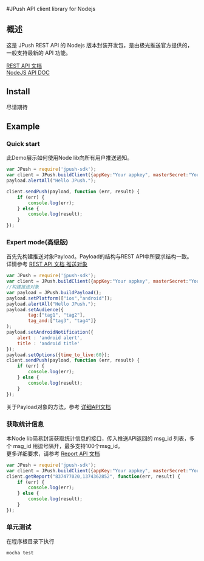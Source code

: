 #JPush API client library for Nodejs

## 概述
这是 JPush REST API 的 Nodejs 版本封装开发包，是由极光推送官方提供的，一般支持最新的 API 功能。

[REST API 文档][1]  
[NodeJS API DOC][2]


## Install
尽请期待


## Example

### Quick start
此Demo展示如何使用Node lib向所有用户推送通知。
``` js
var JPush = require('jpush-sdk');
var client = JPush.buildClient({appKey:"Your appkey", masterSecret:"Your masterSecret"});
payload.alertAll("Hello JPush.");

client.sendPush(payload, function (err, result) {
    if (err) {
        console.log(err);
    } else {
        console.log(result);
    }
});


```

### Expert mode(高级版)
首先先构建推送对象Payload。Payload的结构与REST API中所要求结构一致。  
详情参考 [REST API 文档 推送对象][3]

``` js
var JPush = require('jpush-sdk');
var client = JPush.buildClient({appKey:"Your appkey", masterSecret:"Your masterSecret"});
//构建推送对象
var payload = JPush.buildPayload();
payload.setPlatform(["ios","android"]);
payload.alertAll("Hello JPush.");
payload.setAudience({
        tag:["tag1", "tag2"],
        tag_and:["tag3", "tag4"]}
);
payload.setAndroidNotification({
    alert : 'android alert',
    title : 'android title'
});
payload.setOptions({time_to_live:60});
client.sendPush(payload, function (err, result) {
    if (err) {
        console.log(err);
    } else {
        console.log(result);
    }
});

```

关于Payload对象的方法，参考 [详细API文档][4]

### 获取统计信息
本Node lib简易封装获取统计信息的接口，传入推送API返回的 msg_id 列表，多个 msg_id 用逗号隔开，最多支持100个msg_id。  
更多详细要求，请参考 [Report API 文档][5]

```js
var JPush = require('jpush-sdk');
var client = JPush.buildClient({appKey:"Your appkey", masterSecret:"Your masterSecret"});
client.getReport("837477020,1374362852", function(err, result) {
    if (err) {
        console.log(err);
    } else {
        console.log(result);
    }
});
```

### 单元测试
在程序根目录下执行 
```
mocha test
```


  [1]: http://docs.jpush.cn/display/dev/Push-API-v3
  [2]: doc/api.md
  [3]: http://docs.jpush.cn/display/dev/Push-API-v3#Push-API-v3-%E6%8E%A8%E9%80%81%E5%AF%B9%E8%B1%A1
  [4]: doc/api.md
  [5]: http://docs.jpush.cn/display/dev/Report-API